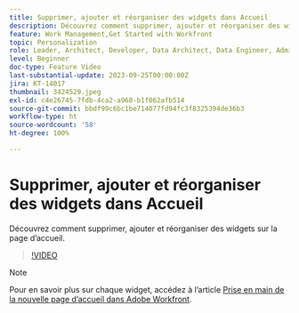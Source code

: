 ```yaml
---
title: Supprimer, ajouter et réorganiser des widgets dans Accueil
description: Découvrez comment supprimer, ajouter et réorganiser des widgets sur la page d’accueil.
feature: Work Management,Get Started with Workfront
topic: Personalization
role: Leader, Architect, Developer, Data Architect, Data Engineer, Admin, User
level: Beginner
doc-type: Feature Video
last-substantial-update: 2023-09-25T00:00:00Z
jira: KT-14017
thumbnail: 3424529.jpeg
exl-id: c4e26745-7fdb-4ca2-a968-b1f062afb514
source-git-commit: bbdf99c6bc1be714077fd94fc3f8325394de36b3
workflow-type: ht
source-wordcount: '58'
ht-degree: 100%

---
```


# Supprimer, ajouter et réorganiser des widgets dans Accueil

Découvrez comment supprimer, ajouter et réorganiser des widgets sur la page d’accueil.

>[!VIDEO](https://video.tv.adobe.com/v/3448975/?quality=12&learn=on&enablevpops=1&captions=fre_fr)


>[!NOTE]
>
> Pour en savoir plus sur chaque widget, accédez à l’article [Prise en main de la nouvelle page d’accueil dans Adobe Workfront](https://experienceleague.adobe.com/docs/workfront/using/basics/home/new-home/get-started-with-new-home.html?lang=fr).

